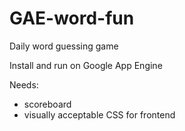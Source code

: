 # GAE-word-fun
Daily word guessing game

Install and run on Google App Engine

Needs:
- scoreboard
- visually acceptable CSS for frontend
